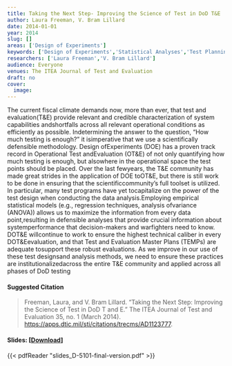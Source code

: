 ```yaml
---
title: Taking the Next Step- Improving the Science of Test in DoD T&E
author: Laura Freeman, V. Bram Lillard
date: 2014-01-01
year: 2014
slug: []
areas: ['Design of Experiments']
keywords: ['Design of Experiments','Statistical Analyses','Test Planning','Test and Evaluation','ITEA']
researchers: ['Laura Freeman','V. Bram Lillard']
audience: Everyone
venues: The ITEA Journal of Test and Evaluation
draft: no
cover:
  image: 
---
```




The current fiscal climate demands now, more than ever, that test and evaluation(T&E) provide relevant and credible characterization of system capabilities andshortfalls across all relevant operational conditions as efficiently as possible. Indetermining the answer to the question, “How much testing is enough?” it isimperative that we use a scientifically defensible methodology. Design ofExperiments (DOE) has a proven track record in Operational Test andEvaluation (OT&E) of not only quantifying how much testing is enough, but alsowhere in the operational space the test points should be placed. Over the last fewyears, the T&E community has made great strides in the application of DOE toOT&E, but there is still work to be done in ensuring that the scientificcommunity’s full toolset is utilized. In particular, many test programs have yet tocapitalize on the power of the test design when conducting the data analysis.Employing empirical statistical models (e.g., regression techniques, analysis ofvariance (ANOVA)) allows us to maximize the information from every data point,resulting in defensible analyses that provide crucial information about systemperformance that decision-makers and warfighters need to know. DOT&E willcontinue to work to ensure the highest technical caliber in every DOT&Eevaluation, and that Test and Evaluation Master Plans (TEMPs) are adequate tosupport these robust evaluations. As we improve in our use of these test designsand analysis methods, we need to ensure these practices are institutionalizedacross the entire T&E community and applied across all phases of DoD testing

#### Suggested Citation
> Freeman, Laura, and V. Bram Lillard. “Taking the Next Step: Improving the Science of Test in DoD T and E.” The ITEA Journal of Test and Evaluation 35, no. 1 (March 2014). https://apps.dtic.mil/sti/citations/trecms/AD1123777.

#### Slides: [[Download](slides_D-5101-final-version.pdf)]
{{< pdfReader "slides_D-5101-final-version.pdf" >}}




